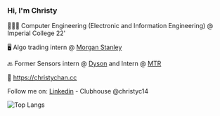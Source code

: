 ### Hi, I'm Christy
👨🏽‍🎓 Computer Engineering (Electronic and Information Engineering) @ Imperial College 22'

🖥️ Algo trading intern @ [Morgan Stanley](https://www.morganstanley.com/)

🔙 Former Sensors intern @ [Dyson](https://dyson.com) and Intern @ [MTR](https://mtr.com.hk)

🔗 https://christychan.cc

Follow me on: [Linkedin](https://www.linkedin.com/in/christychan14/) - Clubhouse @christyc14

![Top Langs](https://github-readme-stats.vercel.app/api/top-langs/?username=christyc14&layout=compact&langs_count=8) 
